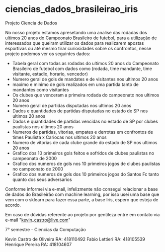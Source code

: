 # ciencias_dados_brasileirao_iris

Projeto Ciencia de Dados

No nosso projeto estamos apresetando uma analise das rodadas dos ultimos 20 anos do Campeonato Brasileiro de futebol, para a utilização de interessados que queiram utilizar os dados
para realizarem apostas esportivas ou até mesmo tirar curiosidades sobre os confrontos, nesse projeto podemos ver os seguintes dados:

- Tabela geral com todas as rodadas do ultimos 20 anos do Campeonato Brasileiro de futebol com dados como (rodada, time mandante, time visitante, estadio, horario, vencedor)
- Numero geral de gols de mandates e de visitantes nos ultimos 20 anos
- maximo e minimo de gols realizados em uma partida tanto de mandantes como visitantes
- Os clubes que venceram a primeira rodada do campeonato nos ultimos 20 anos
- Numero geral de partidas disputadas nos ultimos 20 anos
- Dados e quantidades de partidas disputadas no estado de SP nos ultimos 20 anos
- Dados e quantidades de partidas vencidas no estado de SP por clubes paulistas nos ultimos 20 anos
- Numeros de partidas, vitorias, empates e derrotas em confrontos de times Paulista x Cariocas nos ultimos 20 anos
- Numero de vitorias de cada clube grande do estado de SP nos ultimos 20 anos
- Grafico dos 10 primeiros gols feitos e sofridos de clubes paulistas no campeonato de 2000
- Grafico dos numeros de gols nos 10 primeiros jogos de clubes paulistas no campeonato de 2000
- Grafico dos numeros de gols dos 10 primeiros jogos do Santos Fc tanto quanto dos seus adversarios 

Conforme informei via e-mail, infelizmente não consegui relacionar a base de dados do Brasileirão com machine learning, por isso usei uma base que vem com o sklearn para fazer
essa parte, a base Iris, espero que esteja de acordo.

Em caso de dúvidas referente ao projeto por gentileza entre em contato via e-mail "kevin_castro@live.com"

7° semestre - Ciencias da Computação

Kevin Castro de Oliveira RA: 418110492
Fabio Lettieri           RA: 418105539
Henrique Pereira         RA: 418104607
